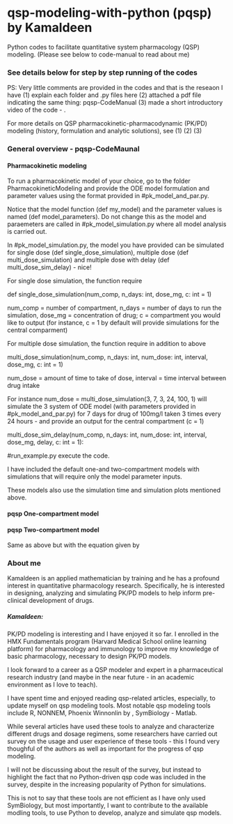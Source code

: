 # qsp-modeling-with-python (pqsp) by Kamaldeen
Python codes to facilitate quantitative system pharmacology (QSP) modeling.
(Please see below to code-manual to read about me)

### See details below for step by step running of the codes

PS: Very little comments are provided in the codes and that is the reseaon I have (1) explain each folder and .py files here (2) attached a pdf file indicating the same thing: pqsp-CodeManual (3) made a short introductory video of the code - . 

For more details on QSP pharmacokinetic-pharmacodynamic (PK/PD) modeling (history, formulation and analytic solutions), see 
(1)
(2)
(3)

### General overview - pqsp-CodeMaunal

#### Pharmacokinetic modeling
To run a pharmacokinetic model of your choice, go to the folder PharmacokineticModeling and provide the ODE model formulation and parameter values using the format provided in #pk_model_and_par.py. 

Notice that the model function (def my_model) and the parameter values is named (def model_parameters). Do not change this as the model and paraemeters are called in #pk_model_simulation.py where all model analysis is carried out.

In #pk_model_simulation.py, the model you have provided can be simulated for single dose (def single_dose_simulation), multiple dose (def multi_dose_simulation) and multiple dose with delay (def multi_dose_sim_delay) - nice!

For single dose simulation, the function require

def single_dose_simulation(num_comp, n_days: int, dose_mg, c: int = 1)

num_comp = number of compartment, n_days = number of days to run the simulation, dose_mg = concentration of drug; c = compartment you would like to output (for instance, c = 1 by default will provide simulations for the central comparment)

For multiple dose simulation, the function require in addition to above

multi_dose_simulation(num_comp, n_days: int, num_dose: int, interval, dose_mg, c: int = 1)

num_dose = amount of time to take of dose, interval = time interval between drug intake 

For instance num_dose = multi_dose_simulation(3, 7, 3, 24, 100, 1) will simulate the 3 system of ODE model (with parameters provided in #pk_model_and_par.py) for 7 days for drug of 100mg/l taken 3 times every 24 hours - and provide an output for the central compartment (c = 1)

multi_dose_sim_delay(num_comp, n_days: int, num_dose: int, interval, dose_mg, delay, c: int = 1):
  

#run_example.py execute the code.

I have included the default one-and two-compartment models with simulations that will require only the model parameter inputs.

These models also use the simulation time and simulation plots mentioned above.

#### pqsp One-compartment model

#### pqsp Two-compartment model
Same as above but with the equation given by



### About me

Kamaldeen is an applied mathematician by training and he has a profound interest in quantitative pharmacology research. Specifically, he is interested in designing, analyzing and simulating PK/PD models to help inform pre-clinical development of drugs.

##### Kamaldeen:
PK/PD modeling is interesting and I have enjoyed it so far. I enrolled in the HMX Fundamentals program (Harvard Medical School online learning platform) for pharmacology and immunology to improve my knowledge of basic pharmacology, necessary to design PK/PD models.

I look forward to a career as a QSP modeler and expert in a pharmaceutical research industry (and maybe in the near future - in an academic environment as I love to teach).

I have spent time and enjoyed reading qsp-related articles, especially, to update myself on qsp modeling tools. Most notable qsp modeling tools include R, NONNEM, Phoenix Winnonlin by , SymBiology - Matlab. 

While several articles have used these tools to analyze and characterize different drugs and dosage regimens, some researchers have carried out survey on the usage and user experience of these tools - this I found very thoughful of the authors as well as important for the progress of qsp modeling.

I will not be discussing about the result of the survey, but instead to highlight the fact that no Python-driven qsp code was included in the survey, despite in the increasing popularity of Python for simulations.

This is not to say that these tools are not efficient as I have only used SymBiology, but most importantly, I want to contribute to the available modling tools, to use Python to develop, analyze and simulate qsp models.
